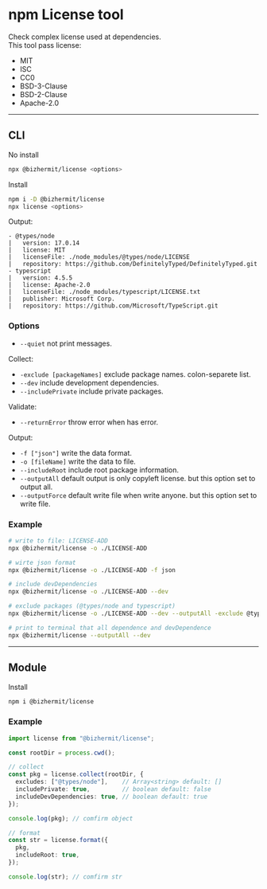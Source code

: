 # npm License tool

Check complex license used at dependencies.  
This tool pass license:
* MIT
* ISC
* CC0
* BSD-3-Clause
* BSD-2-Clause
* Apache-2.0

---

## CLI

No install
```bash
npx @bizhermit/license <options>
```

Install
```bash
npm i -D @bizhermit/license
npx license <options>
```

Output:
```
- @types/node
|   version: 17.0.14
|   license: MIT
|   licenseFile: ./node_modules/@types/node/LICENSE
|   repository: https://github.com/DefinitelyTyped/DefinitelyTyped.git
- typescript
|   version: 4.5.5
|   license: Apache-2.0
|   licenseFile: ./node_modules/typescript/LICENSE.txt
|   publisher: Microsoft Corp.
|   repository: https://github.com/Microsoft/TypeScript.git
```

### Options

* `--quiet` not print messages.

Collect:
* `-exclude [packageNames]` exclude package names. colon-separete list.
* `--dev` include development dependencies.
* `--includePrivate` include private packages.

Validate:
* `--returnError` throw error when has error.

Output:
* `-f ["json"]` write the data format.
* `-o [fileName]` write the data to file.
* `--includeRoot` include root package information.
* `--outputAll` default output is only copyleft license. but this option set to output all.
* `--outputForce` default write file when write anyone. but this option set to write file.

### Example

```bash
# write to file: LICENSE-ADD
npx @bizhermit/license -o ./LICENSE-ADD

# wirte json format
npx @bizhermit/license -o ./LICENSE-ADD -f json

# include devDependencies
npx @bizhermit/license -o ./LICENSE-ADD --dev

# exclude packages (@types/node and typescript)
npx @bizhermit/license -o ./LICENSE-ADD --dev --outputAll -exclude @types/node,typescript

# print to terminal that all dependence and devDependence
npx @bizhermit/license --outputAll --dev
```

---

## Module

Install
```bash
npm i @bizhermit/license
```

### Example
```ts
import license from "@bizhermit/license";

const rootDir = process.cwd();

// collect
const pkg = license.collect(rootDir, {
  excludes: ["@types/node"],    // Array<string> default: []
  includePrivate: true,         // boolean default: false
  includeDevDependencies: true, // boolean default: true
});

console.log(pkg); // comfirm object

// format
const str = license.format({
  pkg,
  includeRoot: true,
});

console.log(str); // comfirm str
```